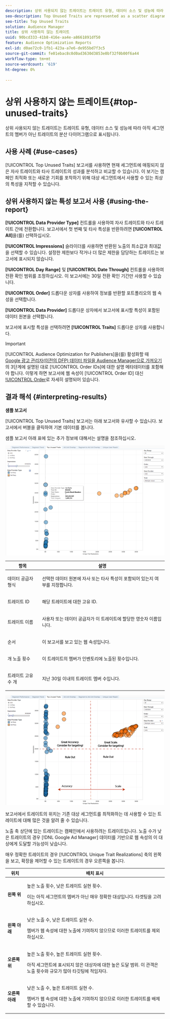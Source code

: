 ```yaml
---
description: 상위 사용되지 않는 트레이트는 트레이트 유형, 데이터 소스 및 성능에 따라 아직 세그먼트의 멤버가 아닌 트레이트의 분산 다이어그램으로 표시됩니다.
seo-description: Top Unused Traits are represented as a scatter diagram of traits that are not yet members of a segment, based on trait type, data source, and performance.
seo-title: Top Unused Traits
solution: Audience Manager
title: 상위 사용하지 않는 트레이트
uuid: 90bcd333-41b8-416e-aa4e-a8661891df50
feature: Audience Optimization Reports
exl-id: d0ae72c0-1fb1-423a-a7e6-de955bd7f3c5
source-git-commit: fe01ebac8c0d0ad3630d3853e0bf32f0b00f6a44
workflow-type: tm+mt
source-wordcount: '619'
ht-degree: 0%

---
```


# 상위 사용하지 않는 트레이트{#top-unused-traits}

상위 사용되지 않는 트레이트는 트레이트 유형, 데이터 소스 및 성능에 따라 아직 세그먼트의 멤버가 아닌 트레이트의 분산 다이어그램으로 표시됩니다.

## 사용 사례 {#use-cases}

[!UICONTROL Top Unused Traits] 보고서를 사용하면 현재 세그먼트에 매핑되지 않은 자사 트레이트와 타사 트레이트의 성과를 분석하고 비교할 수 있습니다. 이 보기는 캠페인 최적화 또는 새로운 기회를 포착하기 위해 대상 세그먼트에서 사용할 수 있는 최상의 특성을 지적할 수 있습니다.

## 상위 사용하지 않는 특성 보고서 사용 {#using-the-report}

**[!UICONTROL Data Provider Type]** 컨트롤을 사용하여 자사 트레이트와 타사 트레이트 간에 전환합니다. 보고서에서 첫 번째 및 타사 특성을 반환하려면 **[!UICONTROL All]**&#x200B;을(를) 선택하십시오.

**[!UICONTROL Impressions]** 슬라이더를 사용하면 반환된 노출의 최소값과 최대값을 선택할 수 있습니다. 설정한 제한보다 작거나 더 많은 제한을 담당하는 트레이트는 보고서에 표시되지 않습니다.

**[!UICONTROL Day Range]** 및 **[!UICONTROL Date Through]** 컨트롤을 사용하여 전환 확인 범위를 조정하십시오. 이 보고서에는 30일 전환 확인 기간만 사용할 수 있습니다.

**[!UICONTROL Order]** 드롭다운 상자를 사용하여 정보를 반환할 포트폴리오의 웹 속성을 선택합니다.

**[!UICONTROL Data Provider]** 드롭다운 상자에서 보고서에 표시할 특성이 포함된 데이터 원본을 선택합니다.

보고서에 표시할 특성을 선택하려면 **[!UICONTROL Traits]** 드롭다운 상자를 사용합니다.

>[!IMPORTANT]
>
>[!UICONTROL Audience Optimization for Publishers]을(를) 활성화할 때 [Google 광고 관리자(이전의 DFP) 데이터 파일을 Audience Manager으로 가져오기](../../../reporting/audience-optimization-reports/aor-publishers/import-dfp.md)의 3단계에 설명된 대로 [!UICONTROL Order IDs]에 대한 설명 메타데이터를 포함해야 합니다. 이렇게 하면 보고서에 웹 속성이 [!UICONTROL Order ID] 대신 [!UICONTROL Order](으)로 자세히 설명되어 있습니다.

## 결과 해석 {#interpreting-results}

**샘플 보고서**

[!UICONTROL Top Unused Traits] 보고서는 아래 보고서와 유사할 수 있습니다. 보고서에서 버블을 클릭하여 기본 데이터를 봅니다.

샘플 보고서 아래 표에 있는 추가 정보에 대해서는 설명을 참조하십시오.

![](assets/publisher_unused_traits.png)

<table id="table_AFE2540583C34835B04584693ADFD26A"> 
 <thead> 
  <tr> 
   <th colname="col1" class="entry"> 항목 </th> 
   <th colname="col2" class="entry"> 설명 </th> 
  </tr>
 </thead>
 <tbody> 
  <tr> 
   <td colname="col1"> <p><span class="wintitle"> 데이터 공급자 형식</span> </p> </td> 
   <td colname="col2"> <p>선택한 데이터 원본에 자사 또는 타사 특성이 포함되어 있는지 여부를 지정합니다. </p> </td> 
  </tr> 
  <tr> 
   <td colname="col1"> <p><span class="wintitle"> 트레이트 ID</span> </p> </td> 
   <td colname="col2"> <p>해당 트레이트에 대한 고유 ID. </p> </td> 
  </tr> 
  <tr> 
   <td colname="col1"> <p><span class="wintitle"> 트레이트 이름</span> </p> </td> 
   <td colname="col2"> <p>사용자 또는 데이터 공급자가 이 트레이트에 할당한 영숫자 이름입니다. </p> </td> 
  </tr> 
  <tr> 
   <td colname="col1"> <p><span class="wintitle"> 순서</span> </p> </td> 
   <td colname="col2"> <p>이 보고서를 보고 있는 웹 속성입니다. </p> </td> 
  </tr> 
  <tr> 
   <td colname="col1"> <p><span class="wintitle">개 노출 횟수</span> </p> </td> 
   <td colname="col2"> <p>이 트레이트의 멤버가 인벤토리에 노출된 횟수입니다. </p> </td> 
  </tr> 
  <tr> 
   <td colname="col1"> <p>트레이트 고유 수 <span class="wintitle">개</span> </p> </td> 
   <td colname="col2"> <p>지난 30일 이내의 트레이트 멤버 수입니다. </p> </td> 
  </tr> 
 </tbody> 
</table>

![](assets/publisher_unused_traits_final.png)

보고서에서 트레이트의 위치는 기존 대상 세그먼트를 최적화하는 데 사용할 수 있는 트레이트에 대해 많은 것을 알려 줄 수 있습니다.

노출 축 상단에 있는 트레이트는 캠페인에서 사용하려는 트레이트입니다. 노출 수가 낮은 트레이트의 경우 [!DNL Google Ad Manager] 데이터를 기반으로 웹 속성의 이 대상에게 도달할 가능성이 낮습니다.

매우 정확한 트레이트의 경우 [!UICONTROL Unique Trait Realizations] 축의 왼쪽을 보고, 확장을 제어할 수 있는 트레이트의 경우 오른쪽을 봅니다.

<table id="table_A29253B30DFA4CD7B3B7C320DE0BDEA4"> 
 <thead> 
  <tr> 
   <th colname="col1" class="entry"> 위치 </th> 
   <th colname="col2" class="entry"> 배치 표시 </th> 
  </tr> 
 </thead>
 <tbody> 
  <tr> 
   <td colname="col1"> <p> <b>왼쪽 위</b> </p> </td> 
   <td colname="col2"> <p>높은 노출 횟수, 낮은 트레이트 실현 횟수. </p> <p>이는 아직 세그먼트의 멤버가 아닌 매우 정확한 대상입니다. 타겟팅을 고려하십시오. </p> </td> 
  </tr> 
  <tr> 
   <td colname="col1"> <p> <b>왼쪽 아래</b> </p> </td> 
   <td colname="col2"> <p>낮은 노출 수, 낮은 트레이트 실현 수. </p> <p> 멤버가 웹 속성에 대한 노출에 기여하지 않으므로 이러한 트레이트를 제외하십시오. </p> </td> 
  </tr> 
  <tr> 
   <td colname="col1"> <p> <b>오른쪽 위</b> </p> </td> 
   <td colname="col2"> <p>높은 노출 횟수, 높은 트레이트 실현 횟수. </p> <p>아직 세그먼트에 표시되지 않은 대상자에 대한 높은 도달 범위. 이 관객은 노출 횟수와 규모가 많아 타깃팅에 적임자다. </p> </td> 
  </tr> 
  <tr> 
   <td colname="col1"> <p> <b>오른쪽 아래</b> </p> </td> 
   <td colname="col2"> <p>낮은 노출 수, 높은 트레이트 실현 수. </p> <p> 멤버가 웹 속성에 대한 노출에 기여하지 않으므로 이러한 트레이트를 배제할 수 있습니다. </p> </td> 
  </tr> 
 </tbody> 
</table>
